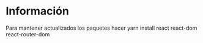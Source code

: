 # Información

Para mantener actualizados los paquetes hacer yarn install react react-dom react-router-dom